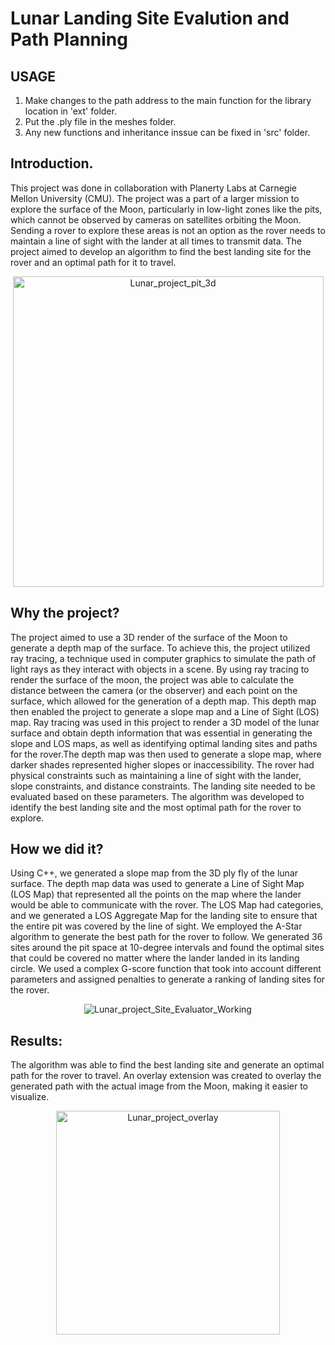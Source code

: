 # Lunar Landing Site Evalution and Path Planning

## USAGE
1. Make changes to the path address to the main function for the library location in 'ext' folder.
2. Put the .ply file in the meshes folder.
3. Any new functions and inheritance inssue can be fixed in 'src' folder.


## Introduction.
This project was done in collaboration with Planerty Labs at Carnegie Mellon University (CMU). The project was a part of a larger mission to explore the surface of the Moon, particularly in low-light zones like the pits, which cannot be observed by cameras on satellites orbiting the Moon. Sending a rover to explore these areas is not an option as the rover needs to maintain a line of sight with the lander at all times to transmit data. The project aimed to develop an algorithm to find the best landing site for the rover and an optimal path for it to travel.
<p align="center">
  <img width="497" alt="Lunar_project_pit_3d" src="https://user-images.githubusercontent.com/47504920/230153815-d9191c1c-8864-497d-b1b1-dcb13a27f32e.png">
</p>


## Why the project?
The project aimed to use a 3D render of the surface of the Moon to generate a depth map of the surface. To achieve this, the project utilized ray tracing, a technique used in computer graphics to simulate the path of light rays as they interact with objects in a scene. By using ray tracing to render the surface of the moon, the project was able to calculate the distance between the camera (or the observer) and each point on the surface, which allowed for the generation of a depth map. This depth map then enabled the project to generate a slope map and a Line of Sight (LOS) map. Ray tracing was used in this project to render a 3D model of the lunar surface and obtain depth information that was essential in generating the slope and LOS maps, as well as identifying optimal landing sites and paths for the rover.The depth map was then used to generate a slope map, where darker shades represented higher slopes or inaccessibility. The rover had physical constraints such as maintaining a line of sight with the lander, slope constraints, and distance constraints. The landing site needed to be evaluated based on these parameters. The algorithm was developed to identify the best landing site and the most optimal path for the rover to explore.

## How we did it?
Using C++, we generated a slope map from the 3D ply fly of the lunar surface. The depth map data was used to generate a Line of Sight Map (LOS Map) that represented all the points on the map where the lander would be able to communicate with the rover. The LOS Map had categories, and we generated a LOS Aggregate Map for the landing site to ensure that the entire pit was covered by the line of sight. We employed the A-Star algorithm to generate the best path for the rover to follow. We generated 36 sites around the pit space at 10-degree intervals and found the optimal sites that could be covered no matter where the lander landed in its landing circle. We used a complex G-score function that took into account different parameters and assigned penalties to generate a ranking of landing sites for the rover.

<p align="center">
  <img alt="Lunar_project_Site_Evaluator_Working" src="https://user-images.githubusercontent.com/47504920/230153940-57681acb-95b6-4d7c-981e-102dd3859e09.gif">
</p>


## Results:
The algorithm was able to find the best landing site and generate an optimal path for the rover to travel. An overlay extension was created to overlay the generated path with the actual image from the Moon, making it easier to visualize.

<p align="center">
  <img width="358" alt="Lunar_project_overlay" src="https://user-images.githubusercontent.com/47504920/230153960-840e40ef-730e-4e69-bcf5-8887ed5f6883.png">
</p>
